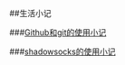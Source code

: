 ##生活小记

###[Github和git的使用小记](https://github.com/linnull/Userful-Mark/blob/master/git.md)

###[shadowsocks的使用小记](https://github.com/linnull/Userful-Mark/blob/master/shadowsocks.md)